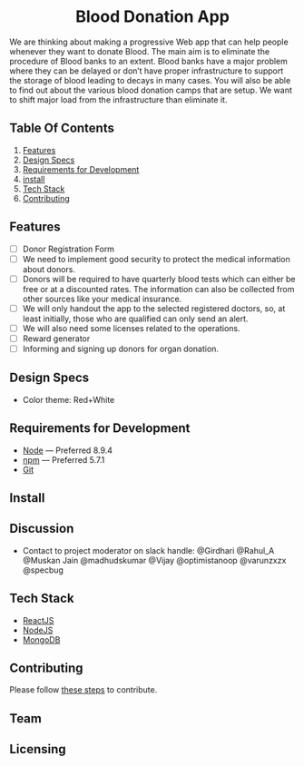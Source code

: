 <h1 align="center">Blood Donation App</h1>

We are thinking about making a progressive Web app that can help people whenever they want to donate Blood.
The main aim is to eliminate the procedure of Blood banks to an extent. Blood banks have a major problem where they can be delayed or don’t have proper infrastructure to support the storage of blood leading to decays in many cases.
You will also be able to find out about the various blood donation camps that are setup. We want to shift major load from the infrastructure than eliminate it.


## Table Of Contents

  1. [Features](#features)
  2. [Design Specs](#design-specs)
  3. [Requirements for Development](#requirements-for-development)
  4. [install](#install)
  5. [Tech Stack](#tech-stack)
  6. [Contributing](#Contributing)

## Features

- [ ] Donor Registration Form
- [ ] We need to implement good security to protect the medical information about donors.
- [ ] Donors will be required to have quarterly blood tests which can either be free or at a discounted rates. The information can also be collected from other sources like your medical insurance.
- [ ] We will only handout the app to the selected registered doctors, so, at least initially, those who are qualified can only send an alert.
- [ ] We will also need some licenses related to the operations.
- [ ] Reward generator
- [ ] Informing and signing up donors for organ donation.

## Design Specs
  * Color theme: Red+White
  
## Requirements for Development

 - [Node](https://nodejs.org/en/) — Preferred 8.9.4
 - [npm](https://www.npmjs.com/get-npm) — Preferred 5.7.1
 - [Git](https://git-scm.com/)

## Install

## Discussion

 - Contact to project moderator on slack handle: @Girdhari @Rahul_A @Muskan Jain @madhudskumar @Vijay @optimistanoop @varunzxzx @specbug

## Tech Stack

- [ReactJS](https://reactjs.org/)
- [NodeJS](https://nodejs.org/en/)
- [MongoDB](https://www.mongodb.com/)

## Contributing

Please follow [these steps](https://github.com/UdacityMobileWebScholarship/blood-donation/blob/master/CONTRIBUTING.md) to contribute.

## Team

## Licensing

